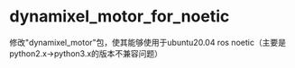 # dynamixel_motor_for_noetic
修改"dynamixel_motor"包，使其能够使用于ubuntu20.04 ros noetic（主要是python2.x->python3.x的版本不兼容问题） 
